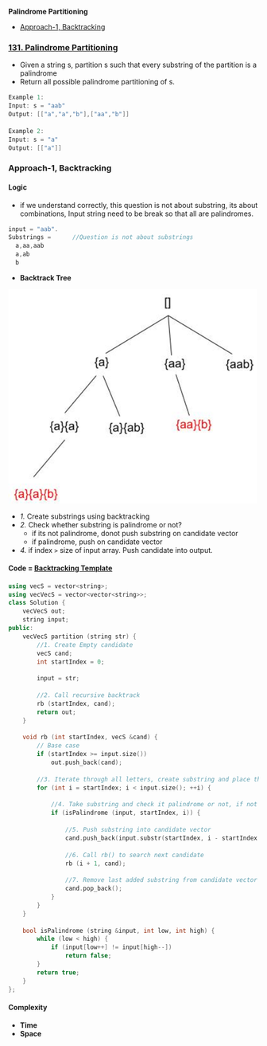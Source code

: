 **Palindrome Partitioning**
- [Approach-1, Backtracking](#a1)

### [131. Palindrome Partitioning](https://leetcode.com/problems/palindrome-partitioning/description/)
- Given a string s, partition s such that every substring of the partition is a palindrome
- Return all possible palindrome partitioning of s.
```c
Example 1:
Input: s = "aab"
Output: [["a","a","b"],["aa","b"]]

Example 2:
Input: s = "a"
Output: [["a"]]
```
<a name =a1></a>
### Approach-1, Backtracking
#### Logic
- if we understand correctly, this question is not about substring, its about combinations, Input string need to be break so that all are palindromes.
```c
input = "aab".
Substrings =      //Question is not about substrings
  a,aa,aab
  a,ab
  b
```
- **Backtrack Tree**
<img src=Palindrome_Partitioning_bt_tree.jpg width=500/>

- _1._ Create substrings using backtracking
- _2._ Check whether substring is palindrome or not?
  - if its not palindrome, donot push substring on candidate vector
  - if palindrome, push on candidate vector
- _4._ if index `>` size of input array. Push candidate into output.

#### Code = [Backtracking Template](/DS_Questions/Algorithms/Backtracking#tem)
```cpp
using vecS = vector<string>;
using vecVecS = vector<vector<string>>;
class Solution {
    vecVecS out;
    string input;
public:
    vecVecS partition (string str) {
        //1. Create Empty candidate
        vecS cand;
        int startIndex = 0;
        
        input = str;
        
        //2. Call recursive backtrack
        rb (startIndex, cand);
        return out;
    }

    void rb (int startIndex, vecS &cand) {
        // Base case
        if (startIndex >= input.size())
            out.push_back(cand);

        //3. Iterate through all letters, create substring and place them into candidate vector
        for (int i = startIndex; i < input.size(); ++i) {
        
            //4. Take substring and check it palindrome or not, if not its not candidate
            if (isPalindrome (input, startIndex, i)) {
                
                //5. Push substring into candidate vector
                cand.push_back(input.substr(startIndex, i - startIndex + 1));
                
                //6. Call rb() to search next candidate
                rb (i + 1, cand);
                
                //7. Remove last added substring from candidate vector
                cand.pop_back();
            }
        }
    }

    bool isPalindrome (string &input, int low, int high) {
        while (low < high) {
            if (input[low++] != input[high--])
                return false;
        }
        return true;
    } 
};
```
#### Complexity
- **Time**
- **Space**
